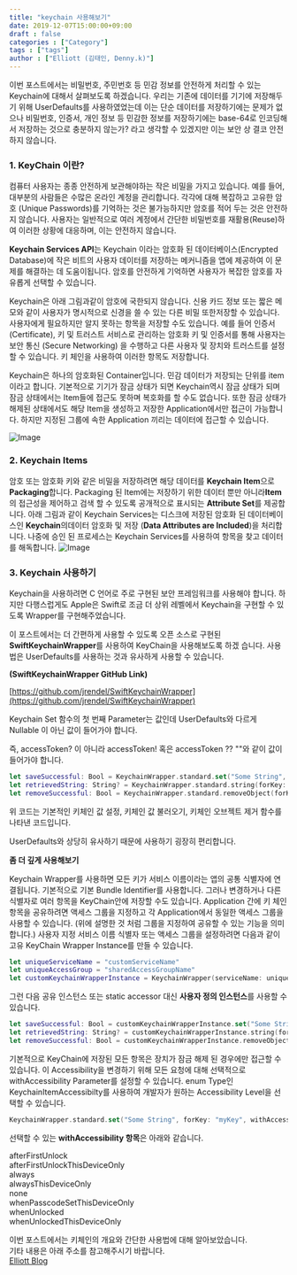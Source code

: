 ```yaml
---
title: "keychain 사용해보기"
date: 2019-12-07T15:00:00+09:00
draft : false
categories : ["Category"]
tags : ["tags"]
author : ["Elliott (김태인, Denny.k)"]
---
```

   
이번 포스트에서는 비밀번호, 주민번호 등 민감 정보를 안전하게 처리할 수 있는 Keychain에 대해서 살펴보도록 하겠습니다. 우리는 기존에 데이터를 기기에 저장해두기 위해 UserDefaults를 사용하였었는데 이는 단순 데이터를 저장하기에는 문제가 없으나 비밀번호, 인증서, 개인 정보 등 민감한 정보를 저장하기에는 base-64로 인코딩해서 저장하는 것으로 충분하지 않는가? 라고 생각할 수 있겠지만 이는 보안 상 결코 안전하지 않습니다.

### 1\. KeyChain 이란?

컴퓨터 사용자는 종종 안전하게 보관해야하는 작은 비밀을 가지고 있습니다. 예를 들어, 대부분의 사람들은 수많은 온라인 계정을 관리합니다. 각각에 대해 복잡하고 고유한 암호 (Unique Passwords)를 기억하는 것은 불가능하지만 암호를 적어 두는 것은 안전하지 않습니다. 사용자는 일반적으로 여러 계정에서 간단한 비밀번호를 재활용(Reuse)하여 이러한 상황에 대응하며, 이는 안전하지 않습니다.

**Keychain Services API**는 Keychain 이라는 암호화 된 데이터베이스(Encrypted Database)에 작은 비트의 사용자 데이터를 저장하는 메커니즘을 앱에 제공하여 이 문제를 해결하는 데 도움이됩니다. 암호를 안전하게 기억하면 사용자가 복잡한 암호를 자유롭게 선택할 수 있습니다.

Keychain은 아래 그림과같이  암호에 국한되지 않습니다. 신용  카드  정보  또는  짧은  메모와  같이  사용자가  명시적으로  신경을 쓸 수 있는  다른  비밀 또한저장할  수  있습니다. 사용자에게  필요하지만  알지  못하는  항목을  저장할  수도  있습니다. 예를  들어  인증서(Certificate), 키  및  트러스트  서비스로  관리하는  암호화  키  및  인증서를  통해  사용자는  보안  통신 (Secure Networking) 을  수행하고  다른  사용자  및  장치와  트러스트를  설정할  수  있습니다. 키  체인을  사용하여  이러한  항목도  저장합니다.

Keychain은 하나의 암호화된 Container입니다. 민감 데이터가 저장되는 단위를 item이라고 합니다. 기본적으로 기기가 잠금 상태가 되면 Keychain역시 잠금 상태가 되며 잠금 상태에서는 Item들에 접근도 못하며 복호화를 할 수도 없습니다. 또한 잠금 상태가 해제된 상태에서도 해당 Item을 생성하고 저장한 Application에서만 접근이 가능합니다. 하지만 지정된 그룹에 속한 Application 끼리는 데이터에 접근할 수 있습니다.

![Image](https://docs-assets.developer.apple.com/published/0ddea9db46/1c9e8103-fae2-45f4-832c-c528d2e0c2f6.png)

### 2\. Keychain Items

암호  또는  암호화  키와  같은  비밀을  저장하려면 해당 데이터를 **Keychain Item**으로 **Packaging**합니다. Packaging 된 Item에는 저장하기 위한 데이터 뿐만 아니라**Item**의  접근성을  제어하고  검색  할  수  있도록  공개적으로  표시되는 **Attribute Set**를  제공합니다. 아래 그림과  같이 Keychain Services는  디스크에  저장된  암호화  된  데이터베이스인 **Keychain**의데이터  암호화  및  저장 (**Data Attributes are Included**)을  처리합니다. 나중에  승인  된  프로세스는 Keychain Services를  사용하여  항목을  찾고  데이터를  해독합니다.
![Image](https://docs-assets.developer.apple.com/published/0ddea9db46/0304151a-f84e-44b1-8632-6698ec59854b.png)

### 3\. Keychain 사용하기

Keychain을 사용하려면 C 언어로 주로 구현된 보안 프레임워크를 사용해야 합니다. 하지만 다행스럽게도 Apple은 Swift로 조금 더 상위 레벨에서 Keychain을 구현할 수 있도록 Wrapper를 구현해주었습니다. 

이 포스트에서는 더 간편하게 사용할 수 있도록 오픈 소스로 구현된 **SwiftKeychainWrapper**를 사용하여 KeyChain을 사용해보도록 하겠 습니다. 사용법은 UserDefaults를 사용하는 것과 유사하게 사용할 수 있습니다.

**(SwiftKeychainWrapper GitHub Link)**

[https://github.com/jrendel/SwiftKeychainWrapper](https://github.com/jrendel/SwiftKeychainWrapper)

Keychain Set 함수의 첫 번째 Parameter는 값인데 UserDefaults와 다르게 Nullable 이 아닌 값이 들어가야 합니다.

즉, accessToken? 이 아니라 accessToken! 혹은 accessToken ?? ""와 같이 값이 들어가야 합니다.

```swift
let saveSuccessful: Bool = KeychainWrapper.standard.set("Some String", forKey: "myKey")
let retrievedString: String? = KeychainWrapper.standard.string(forKey: "myKey")
let removeSuccessful: Bool = KeychainWrapper.standard.removeObject(forKey: "myKey")
```

위 코드는 기본적인 키체인 값 설정, 키체인 값 불러오기, 키체인 오브젝트 제거 함수를 나타낸 코드입니다.

UserDefaults와 상당히 유사하기 때문에 사용하기 굉장히 편리합니다.

**좀 더 깊게 사용해보기**

Keychain Wrapper를 사용하면 모든 키가 서비스 이름이라는 앱의 공통 식별자에 연결됩니다. 기본적으로 기본 Bundle Identifier를 사용합니다. 그러나 변경하거나 다른 식별자로 여러 항목을 KeyChain안에 저장할 수도 있습니다. Application 간에 키 체인 항목을 공유하려면 액세스 그룹을 지정하고 각 Application에서 동일한 액세스 그룹을 사용할 수 있습니다. (위에 설명한 것 처럼 그룹을 지정하여 공유할 수 있는 기능을 의미합니다.) 사용자 지정 서비스 이름 식별자 또는 액세스 그룹을 설정하려면 다음과 같이 고유 KeyChain Wrapper Instance를 만들 수 있습니다.

```swift
let uniqueServiceName = "customServiceName"
let uniqueAccessGroup = "sharedAccessGroupName"
let customKeychainWrapperInstance = KeychainWrapper(serviceName: uniqueServiceName, accessGroup: uniqueAccessGroup)
```

그런 다음 공유 인스턴스 또는 static accessor 대신 **사용자 정의 인스턴스**를 사용할 수 있습니다.

```swift
let saveSuccessful: Bool = customKeychainWrapperInstance.set("Some String", forKey: "myKey")
let retrievedString: String? = customKeychainWrapperInstance.string(forKey: "myKey")
let removeSuccessful: Bool = customKeychainWrapperInstance.removeObject(forKey: "myKey")
```

기본적으로 KeyChain에 저장된 모든 항목은 장치가 잠금 해제 된 경우에만 접근할 수 있습니다. 이 Accessibility을 변경하기 위해 모든 요청에 대해 선택적으로 withAccessibility Parameter를 설정할 수 있습니다. enum Type인 KeychainItemAccessibilty를 사용하여 개발자가 원하는 Accessibility Level을 선택할 수 있습니다.

```swift
KeychainWrapper.standard.set("Some String", forKey: "myKey", withAccessibility: .AfterFirstUnlock)
```

선택할 수 있는 **withAccessibility 항목**은 아래와 같습니다.

afterFirstUnlock   
afterFirstUnlockThisDeviceOnly   
always   
alwaysThisDeviceOnly   
none   
whenPasscodeSetThisDeviceOnly   
whenUnlocked   
whenUnlockedThisDeviceOnly   
   
이번 포스트에서는 키체인의 개요와 간단한 사용법에 대해 알아보았습니다.   
기타 내용은 아래 주소를 참고해주시기 바랍니다.   
[Elliott Blog](https://terry-some.tistory.com)   
